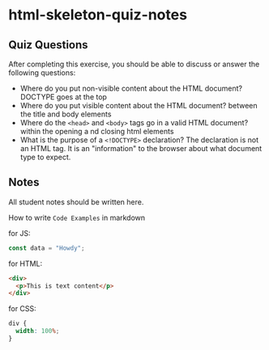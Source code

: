 # html-skeleton-quiz-notes

## Quiz Questions

After completing this exercise, you should be able to discuss or answer the following questions:

- Where do you put non-visible content about the HTML document?
DOCTYPE goes at the top
- Where do you put visible content about the HTML document?
between the title and body elements
- Where do the `<head>` and `<body>` tags go in a valid HTML document?
within the opening a nd closing html elements
- What is the purpose of a `<!DOCTYPE>` declaration?
The declaration is not an HTML tag. It is an "information" to the browser about what document type to expect.
## Notes

All student notes should be written here.


How to write `Code Examples` in markdown

for JS:

```javascript
const data = "Howdy";
```

for HTML:

```html
<div>
  <p>This is text content</p>
</div>
```

for CSS:

```css
div {
  width: 100%;
}
```
